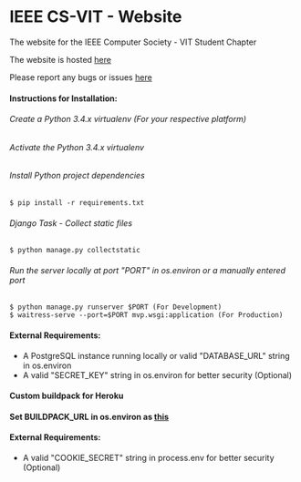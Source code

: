 IEEE CS-VIT - Website
=====================

The website for the IEEE Computer Society - VIT Student Chapter



The website is hosted [here](http://ieeecsvit.herokuapp.com/)

Please report any bugs or issues [here](https://github.com/IEEECS-VIT/IEEECS-VIT-Website/issues)

#### Instructions for Installation:
###### Create a Python 3.4.x virtualenv (For your respective platform)
###### Activate the Python 3.4.x virtualenv
###### Install Python project dependencies

    $ pip install -r requirements.txt

###### Django Task - Collect static files

    $ python manage.py collectstatic

###### Run the server locally at port "PORT" in os.environ or a manually entered port

    $ python manage.py runserver $PORT (For Development)
    $ waitress-serve --port=$PORT mvp.wsgi:application (For Production)

#### External Requirements:
* A PostgreSQL instance running locally or valid "DATABASE_URL" string in os.environ
* A valid "SECRET_KEY" string in os.environ for better security (Optional)

#### Custom buildpack for Heroku
#### Set BUILDPACK_URL in os.environ as [this](https://github.com/papaeye/heroku-buildpack-python-bower.git)

#### External Requirements: 
* A valid "COOKIE_SECRET" string in process.env for better security (Optional)
